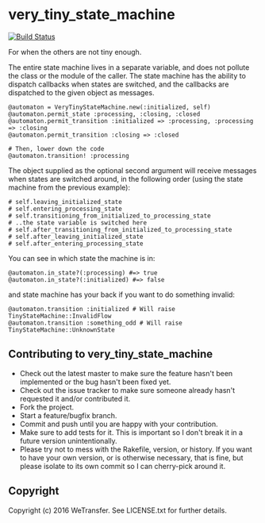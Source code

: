 # very_tiny_state_machine

[![Build Status](https://travis-ci.org/WeTransfer/very_tiny_state_machine.svg?branch=master)](https://travis-ci.org/WeTransfer/very_tiny_state_machine)

For when the others are not tiny enough.

The entire state machine lives in a separate variable, and does not pollute the class or the module of the caller.
The state machine has the ability to dispatch callbacks when states are switched, and the callbacks
are dispatched to the given object as messages.

    @automaton = VeryTinyStateMachine.new(:initialized, self)
    @automaton.permit_state :processing, :closing, :closed
    @automaton.permit_transition :initialized => :processing, :processing => :closing
    @automaton.permit_transition :closing => :closed
    
    # Then, lower down the code
    @automaton.transition! :processing 

The object supplied as the optional second argument will receive messages when states are switched around,
in the following order (using the state machine from the previous example):
   
    # self.leaving_initialized_state
    # self.entering_processing_state
    # self.transitioning_from_initialized_to_processing_state
    # ..the state variable is switched here
    # self.after_transitioning_from_initialized_to_processing_state
    # self.after_leaving_initialized_state
    # self.after_entering_processing_state

You can see in which state the machine is in:

    @automaton.in_state?(:processing) #=> true
    @automaton.in_state?(:initialized) #=> false

and state machine has your back if you want to do something invalid:

    @automaton.transition :initialized # Will raise TinyStateMachine::InvalidFlow
    @automaton.transition :something_odd # Will raise TinyStateMachine::UnknownState

## Contributing to very_tiny_state_machine
 
* Check out the latest master to make sure the feature hasn't been implemented or the bug hasn't been fixed yet.
* Check out the issue tracker to make sure someone already hasn't requested it and/or contributed it.
* Fork the project.
* Start a feature/bugfix branch.
* Commit and push until you are happy with your contribution.
* Make sure to add tests for it. This is important so I don't break it in a future version unintentionally.
* Please try not to mess with the Rakefile, version, or history. If you want to have your own version, or is otherwise necessary, that is fine, but please isolate to its own commit so I can cherry-pick around it.

## Copyright

Copyright (c) 2016 WeTransfer. See LICENSE.txt for further details.

